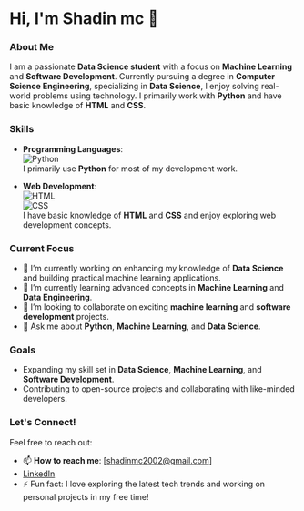 # Hi, I'm Shadin mc 👋

### About Me
I am a passionate **Data Science student** with a focus on **Machine Learning** and **Software Development**. Currently pursuing a degree in **Computer Science Engineering**, specializing in **Data Science**, I enjoy solving real-world problems using technology. I primarily work with **Python** and have basic knowledge of **HTML** and **CSS**.

### Skills
- **Programming Languages**:  
  ![Python](https://img.shields.io/badge/Python-3776AB?style=for-the-badge&logo=python&logoColor=white)  
  I primarily use **Python** for most of my development work.

- **Web Development**:  
  ![HTML](https://img.shields.io/badge/HTML-E34F26?style=for-the-badge&logo=html5&logoColor=white)  
  ![CSS](https://img.shields.io/badge/CSS-1572B6?style=for-the-badge&logo=css3&logoColor=white)  
  I have basic knowledge of **HTML** and **CSS** and enjoy exploring web development concepts.


### Current Focus
- 🔭 I’m currently working on enhancing my knowledge of **Data Science** and building practical machine learning applications.
- 🌱 I’m currently learning advanced concepts in **Machine Learning** and **Data Engineering**.
- 👯 I’m looking to collaborate on exciting **machine learning** and **software development** projects.
- 💬 Ask me about **Python**, **Machine Learning**, and **Data Science**.

### Goals
- Expanding my skill set in **Data Science**, **Machine Learning**, and **Software Development**.
- Contributing to open-source projects and collaborating with like-minded developers.

### Let's Connect!
Feel free to reach out:
- 📫 **How to reach me**: [shadinmc2002@gmail.com]
- [LinkedIn](https://linkedin.com/in/Shadin-mc)
- ⚡ Fun fact: I love exploring the latest tech trends and working on personal projects in my free time!
  
